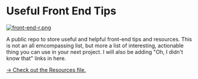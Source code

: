 # Useful Front End Tips

[![front-end-r.png](https://i.postimg.cc/28XRKdNW/front-end-r.png)](https://postimg.cc/3dpcyvRr)

A public repo to store useful and helpful front-end tips and resources. This is not an all emcompassing list, but more a list of interesting, actionable thing you can use in your next project. I will also be adding "Oh, I didn't know that" links in here. 

[→ Check out the Resources file.](https://github.com/nkhil/front-end-resources/blob/master/Resources.md)
